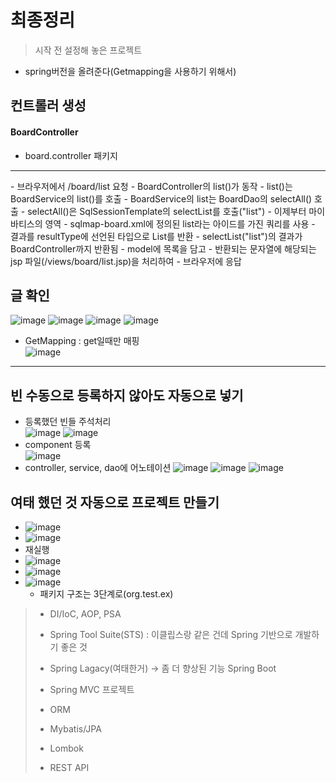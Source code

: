 # 최종정리
> 시작 전 설정해 놓은 프로젝트
- spring버전을 올려준다(Getmapping을 사용하기 위해서)

## 컨트롤러 생성
#### BoardController
- board.controller 패키지

<hr>
- 브라우저에서 /board/list 요청
- BoardController의 list()가 동작
- list()는 BoardService의 list()를 호출
- BoardService의 list는 BoardDao의 selectAll() 호출
- selectAll()은 SqlSessionTemplate의 selectList를 호출("list")
- 이제부터 마이 바티스의 영역
  - sqlmap-board.xml에 정의된 list라는 아이드를 가진 쿼리를 사용
  - 결과를 resultType에 선언된 타입으로 List를 반환
- selectList("list")의 결과가 BoardController까지 반환됨
- model에 목록을 담고
- 반환되는 문자열에 해당되는 jsp 파일(/views/board/list.jsp)을 처리하여 
- 브라우저에 응답

## 글 확인
![image](https://user-images.githubusercontent.com/79209568/124225970-49a87280-db43-11eb-8edb-028a8de9e262.png)
![image](https://user-images.githubusercontent.com/79209568/124226142-8ecca480-db43-11eb-8324-19a68a0306c9.png)
![image](https://user-images.githubusercontent.com/79209568/124226303-dce1a800-db43-11eb-92d4-47effd8186dd.png)
![image](https://user-images.githubusercontent.com/79209568/124226656-6d1fed00-db44-11eb-96e4-7b9c33712e3a.png)
- GetMapping : get일때만 매핑  
![image](https://user-images.githubusercontent.com/79209568/124227202-3c8c8300-db45-11eb-92a1-b1eb5c49b04e.png)

<hr>

## 빈 수동으로 등록하지 않아도 자동으로 넣기
- 등록했던 빈들 주석처리  
  ![image](https://user-images.githubusercontent.com/79209568/124229175-2e8c3180-db48-11eb-95a4-21f8138ceaa4.png)
  ![image](https://user-images.githubusercontent.com/79209568/124229182-30ee8b80-db48-11eb-9210-3f0f9262d7bd.png)
- component 등록  
  ![image](https://user-images.githubusercontent.com/79209568/124229236-42379800-db48-11eb-9011-72ebaac1dc9d.png)
- controller, service, dao에 어노테이션
  ![image](https://user-images.githubusercontent.com/79209568/124229311-5e3b3980-db48-11eb-9738-49f0f1f59bf1.png)
  ![image](https://user-images.githubusercontent.com/79209568/124229487-a9ede300-db48-11eb-9575-d4d191246f35.png)
  ![image](https://user-images.githubusercontent.com/79209568/124229602-d1dd4680-db48-11eb-910f-cd6377cb9d89.png)



  
## 여태 했던 것 자동으로 프로젝트 만들기
- ![image](https://user-images.githubusercontent.com/79209568/124229690-f6392300-db48-11eb-89e4-b694a19d397e.png)
- ![image](https://user-images.githubusercontent.com/79209568/124229702-f89b7d00-db48-11eb-8ef3-4ca8dfa8c291.png)
- 재실행
- ![image](https://user-images.githubusercontent.com/79209568/124229750-0e10a700-db49-11eb-8b06-6a47e06e9887.png)
- ![image](https://user-images.githubusercontent.com/79209568/124229828-27195800-db49-11eb-9f0d-be126e1ddb2c.png)
- ![image](https://user-images.githubusercontent.com/79209568/124229894-40ba9f80-db49-11eb-973e-3e614d2e3efe.png)
  - 패키지 구조는 3단계로(org.test.ex)


> - DI/IoC, AOP, PSA
> 
> - Spring Tool Suite(STS) : 이클립스랑 같은 건데 Spring 기반으로 개발하기 좋은 것
> 
> - Spring Lagacy(여태한거) -> 좀 더 향상된 기능 Spring Boot
> - Spring MVC 프로젝트
> - ORM
> - Mybatis/JPA
> - Lombok
> - REST API
